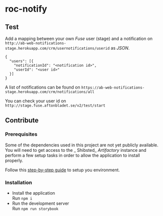 # roc-notify

## Test

Add a mapping between your own _Fuse_ user (stage) and a notification on `http://ab-web-notifications-stage.herokuapp.com/crm/usernotifications/userid` as _JSON_.
```
{
  "users": [{
    "notificationId": "<notification id>",
    "userId": "<user id>"
  }]
}
```

A list of notifications can be found on `https://ab-web-notifications-stage.herokuapp.com/crm/notifications/all`

You can check your user id on `http://stage.fuse.aftonbladet.se/v2/test/start`

## Contribute

### Prerequisites

Some of the dependencies used in this project are not yet publicly available. You will need to get
access to the _ Shibsted_ _Artifactory_ instance and perform a few setup tasks in order to allow
the application to install properly.

Follow this [step-by-step guide](https://github.schibsted.io/smp-distribution/team-websdk/blob/master/docs/artifactory.md) to setup you environment.

### Installation

- Install the application  
  Run `npm i`
- Run the development server  
  Run `npm run storybook`
